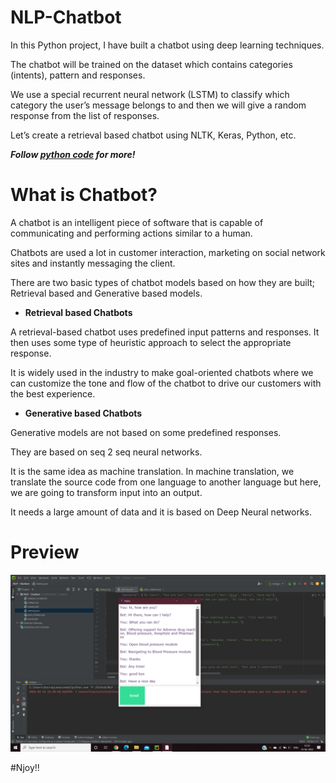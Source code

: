 # NLP-Chatbot

In this Python project, I have built a chatbot using deep learning techniques. 

The chatbot will be trained on the dataset which contains categories (intents), pattern and responses. 

We use a special recurrent neural network (LSTM) to classify which category the user’s message belongs to and then we will give a random response from the list of responses.

Let’s create a retrieval based chatbot using NLTK, Keras, Python, etc.

***Follow [python code]() for more!***

# What is Chatbot?

A chatbot is an intelligent piece of software that is capable of communicating and performing actions similar to a human. 

Chatbots are used a lot in customer interaction, marketing on social network sites and instantly messaging the client. 

There are two basic types of chatbot models based on how they are built; Retrieval based and Generative based models.

* **Retrieval based Chatbots**

A retrieval-based chatbot uses predefined input patterns and responses. It then uses some type of heuristic approach to select the appropriate response. 

It is widely used in the industry to make goal-oriented chatbots where we can customize the tone and flow of the chatbot to drive our customers with the best experience.

* **Generative based Chatbots**

Generative models are not based on some predefined responses.

They are based on seq 2 seq neural networks. 

It is the same idea as machine translation. In machine translation, we translate the source code from one language to another language but here, we are going to transform input into an output. 

It needs a large amount of data and it is based on Deep Neural networks.

# Preview

![Image1](https://github.com/Anuragtsl/NLP-Chatbot/blob/main/images/ss.png)


#Njoy!!
